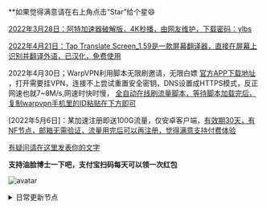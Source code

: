 **如果觉得满意请在右上角点击“Star”给个星😄

[2022年3月28日：阿特加速器破解版，4K秒播，由网友维护，下载密码：ylbs](https://ylbs.lanzoup.com/iVd8W0278smd)

[2022年4月21日：Tap Translate Screen_1.59是一款屏幕翻译器，直接在屏幕上识别并翻译外语，已汉化，免费使用](https://ylbs.lanzoul.com/iAWlJ03k1wgd)

2022年4月30日；WarpVPN利用脚本无限刷邀请，无限白嫖 [官方APP下载地址](https://1.1.1.1/) ，打开需要挂VPN，连接不上尝试重置安全密钥，DNS设置成HTTPS模式，反正网速也就7~8M/s,网速时快时慢， [全自动在线刷流量脚本，等待脚本加载完后，复制warpvpn手机里的ID粘贴在下方即可](https://replit.com/@aliilapro/warp)

[2022年5月6日]：某加速注册即送100G流量，仅安卓客户端，[有效期30天，有NF节点，邮箱无需验证，流量用完后可以再注册，觉得满意支持付费体验](https://az.400511.net/)

[有疑问请在这里发表你的文字](https://github.com/YoulianBoshi/lantern-vpn/discussions/103)


**支持油脸博士一下吧，支付宝扫码每天可以领一次红包**

![avatar](https://telegra.ph/file/2ff5d5da7a06f8fffc663.png)



<details><summary>日常更新节点</summary>
<p>

#### 点击一下即可全部复制

ss://Y2hhY2hhMjAtaWV0Zi1wb2x5MTMwNTp6aWRLbDJyY0xWQm0@92.38.184.228:55231
ss://YWVzLTI1Ni1nY206UmV4bkJnVTdFVjVBRHhH@198.57.27.225:7002
ss://YWVzLTI1Ni1nY206Y2RCSURWNDJEQ3duZklO@198.57.27.225:8118
ss://YWVzLTI1Ni1nY206UmV4bkJnVTdFVjVBRHhH@198.57.27.225:7001
ss://YWVzLTI1Ni1nY206S2l4THZLendqZWtHMDBybQ@198.57.27.225:5500
ss://YWVzLTI1Ni1nY206cEtFVzhKUEJ5VFZUTHRN@198.57.27.225:443
ss://YWVzLTI1Ni1jZmI6NDQxNTkzNDI5NQ@101.91.121.247:50004
ss://YWVzLTEyOC1jZmI6UWF6RWRjVGdiMTU5QCQq@180.163.62.91:10064
ss://YWVzLTEyOC1nY206ZGVzcGVyYWRvai5jb21fZnJlZV9wcm94eV9kMzlt@101.132.192.212:30003
vmess://ewogICJ2IjogMiwKICAicHMiOiAiIiwKICAiYWRkIjogImluZ3Jlc3MtaTIub25lYm94Ni5vcmciLAogICJwb3J0IjogMzgxMDQsCiAgImlkIjogIjc5Mzg2Njg1LTE2ZGEtMzI3Yy05ZTE0LWFhNmQ3MDJkODZiYyIsCiAgImFpZCI6IDEsCiAgIm5ldCI6ICJ3cyIsCiAgImhvc3QiOiAid3d3Lml2cG5wcm8ubmV0IiwKICAicGF0aCI6ICIvaGxzL2NjdHY1cGhkLm0zdTgiLAogICJ0eXBlIjogIiIsCiAgInRscyI6ICIiLAogICJzbmkiOiAiIiwKICAic2N5IjogImF1dG8iCn0=
ss://YWVzLTI1Ni1jZmI6OVh3WXlac0s4U056UUR0WQ@152.89.210.84:9059
ss://YWVzLTI1Ni1jZmI6VE4yWXFnaHhlRkRLWmZMVQ@152.89.210.84:9037
ssr://MTUyLjg5LjIxMC4xMDU6OTA4NDpvcmlnaW46YWVzLTI1Ni1jZmI6cGxhaW46WXpOT2RFaEtOWFZxVmpKMFIwUm1hZy8_b2Jmc3BhcmFtPSZwcm90b3BhcmFtPSZyZW1hcmtzPQ
ssr://MTUyLjg5LjIxMC4xMDU6OTA4ODpvcmlnaW46YWVzLTI1Ni1jZmI6cGxhaW46WmpodWNFdG5UbnBrYTNOek1ubDBiZy8_b2Jmc3BhcmFtPSZwcm90b3BhcmFtPSZyZW1hcmtzPQ
ss://YWVzLTI1Ni1jZmI6a1NQbXZ3ZEZ6R01NVzVwWQ@213.183.53.177:9007
ssr://MjEzLjE4My41My4xNzc6OTA2MDpvcmlnaW46YWVzLTI1Ni1jZmI6cGxhaW46ZFdWTVdGWnJkbWcwYUdOcmFFVnlVUS8_b2Jmc3BhcmFtPSZwcm90b3BhcmFtPSZyZW1hcmtzPQ
ssr://MjEzLjE4My41My4xNzc6OTAyMDpvcmlnaW46YWVzLTI1Ni1jZmI6cGxhaW46UWs1dFFWaFllRUZJV1hCVVVtUjZkUS8_b2Jmc3BhcmFtPSZwcm90b3BhcmFtPSZyZW1hcmtzPQ
ssr://MjEzLjE4My41My4xNzc6OTAxMTpvcmlnaW46YWVzLTI1Ni1jZmI6cGxhaW46VFROME1scEZVV05OUjFKWFFtcFNZUS8_b2Jmc3BhcmFtPSZwcm90b3BhcmFtPSZyZW1hcmtzPQ
ssr://MjEzLjE4My41My4xNzc6OTA0MTpvcmlnaW46YWVzLTI1Ni1jZmI6cGxhaW46VlRaeGJsbFNhR1o1UkcxdU9ITm5iZy8_b2Jmc3BhcmFtPSZwcm90b3BhcmFtPSZyZW1hcmtzPQ
ssr://MjEzLjE4My41My4xNzc6OTA3MDpvcmlnaW46YWVzLTI1Ni1jZmI6cGxhaW46WW1ZM2RqTXpORXRMUkZZeldVUm9TQS8_b2Jmc3BhcmFtPSZwcm90b3BhcmFtPSZyZW1hcmtzPQ
ssr://MjEzLjE4My41My4xNzc6OTA3MzpvcmlnaW46YWVzLTI1Ni1jZmI6cGxhaW46WkdGR1dXRm5jVVJrUW1SQk5sWlVXQS8_b2Jmc3BhcmFtPSZwcm90b3BhcmFtPSZyZW1hcmtzPQ
ssr://MjEzLjE4My41My4xNzc6OTA1MDpvcmlnaW46YWVzLTI1Ni1jZmI6cGxhaW46UmtjMVpHUk1jMDFRWWxZMVEzVjBSUS8_b2Jmc3BhcmFtPSZwcm90b3BhcmFtPSZyZW1hcmtzPQ
ssr://MjEzLjE4My41My4xNzc6OTAxODpvcmlnaW46YWVzLTI1Ni1jZmI6cGxhaW46WmtjeVlYSjBWVzFJWms1VU1tTllOdy8_b2Jmc3BhcmFtPSZwcm90b3BhcmFtPSZyZW1hcmtzPQ
ssr://MjEzLjE4My41My4xNzc6OTAyNjpvcmlnaW46YWVzLTI1Ni1jZmI6cGxhaW46VVZkRVJIWldSVGx1Y0U1MWNsRm1RUS8_b2Jmc3BhcmFtPSZwcm90b3BhcmFtPSZyZW1hcmtzPQ
ssr://MjEzLjE4My41My4xNzc6OTAxNDpvcmlnaW46YWVzLTI1Ni1jZmI6cGxhaW46UzI1S1IyRmtNMFp4VkhacWNXSmhXQS8_b2Jmc3BhcmFtPSZwcm90b3BhcmFtPSZyZW1hcmtzPQ
ssr://MjEzLjE4My41My4xNzc6OTAzMjpvcmlnaW46YWVzLTI1Ni1jZmI6cGxhaW46VlZkYVVXVk1VbGR1YTNGbmEzTmxjUS8_b2Jmc3BhcmFtPSZwcm90b3BhcmFtPSZyZW1hcmtzPQ
ssr://MjEzLjE4My41My4xNzc6OTAwNTpvcmlnaW46YWVzLTI1Ni1jZmI6cGxhaW46V2tWVU5UbE1SalpFZGtORE9FdFdkQS8_b2Jmc3BhcmFtPSZwcm90b3BhcmFtPSZyZW1hcmtzPQ
ssr://MjEzLjE4My41My4xNzc6OTAwMTpvcmlnaW46YWVzLTI1Ni1jZmI6cGxhaW46Vld0WVVuTllkbEkyWW5WRVRVY3lXUS8_b2Jmc3BhcmFtPSZwcm90b3BhcmFtPSZyZW1hcmtzPQ
ssr://MjEzLjE4My41My4xNzc6OTAzMTpvcmlnaW46YWVzLTI1Ni1jZmI6cGxhaW46UW5kalFWVmFhemhvVlVaQmEwUkhUZy8_b2Jmc3BhcmFtPSZwcm90b3BhcmFtPSZyZW1hcmtzPQ
ssr://MjEzLjE4My41My4xNzc6OTA4ODpvcmlnaW46YWVzLTI1Ni1jZmI6cGxhaW46WmpodWNFdG5UbnBrYTNOek1ubDBiZy8_b2Jmc3BhcmFtPSZwcm90b3BhcmFtPSZyZW1hcmtzPQ
ssr://MjEzLjE4My41My4xNzc6OTAzMzpvcmlnaW46YWVzLTI1Ni1jZmI6cGxhaW46VlZSS1FUVTNlWEJyTWxoTFVYQnViUS8_b2Jmc3BhcmFtPSZwcm90b3BhcmFtPSZyZW1hcmtzPQ
ssr://MjEzLjE4My41My4xNzc6OTA5NDpvcmlnaW46YWVzLTI1Ni1jZmI6cGxhaW46Y25CbllrNXVWVGx5UkVSVk5HRlhXZy8_b2Jmc3BhcmFtPSZwcm90b3BhcmFtPSZyZW1hcmtzPQ
ssr://MjEzLjE4My41My4xNzc6OTAzNzpvcmlnaW46YWVzLTI1Ni1jZmI6cGxhaW46VkU0eVdYRm5hSGhsUmtSTFdtWk1WUS8_b2Jmc3BhcmFtPSZwcm90b3BhcmFtPSZyZW1hcmtzPQ
ssr://MjEzLjE4My41My4xNzc6OTA0MjpvcmlnaW46YWVzLTI1Ni1jZmI6cGxhaW46VXpkTGQxVjFOM2xDZVRVNFV6TkhZUS8_b2Jmc3BhcmFtPSZwcm90b3BhcmFtPSZyZW1hcmtzPQ
ssr://MjEzLjE4My41My4xNzc6OTA5NzpvcmlnaW46YWVzLTI1Ni1jZmI6cGxhaW46VTI0MVFqZHFWSEZ5TnpaaFEwcFVPQS8_b2Jmc3BhcmFtPSZwcm90b3BhcmFtPSZyZW1hcmtzPQ
ssr://MjEzLjE4My41My4xNzc6OTA3OTpvcmlnaW46YWVzLTI1Ni1jZmI6cGxhaW46VkZCeFdEaGxaR2RpUVZWU1kwRk5ZZy8_b2Jmc3BhcmFtPSZwcm90b3BhcmFtPSZyZW1hcmtzPQ
ssr://MjEzLjE4My41My4xNzc6OTA0NjpvcmlnaW46YWVzLTI1Ni1jZmI6cGxhaW46VG5aVE9FNDBWbVk0Y1VGSFVGTkRUQS8_b2Jmc3BhcmFtPSZwcm90b3BhcmFtPSZyZW1hcmtzPQ
ssr://MjEzLjE4My41My4xNzc6OTA0MzpvcmlnaW46YWVzLTI1Ni1jZmI6cGxhaW46U0ZOYWRYbEtVV05YWlRoa2VFNWtSZy8_b2Jmc3BhcmFtPSZwcm90b3BhcmFtPSZyZW1hcmtzPQ
ssr://MjEzLjE4My41My4xNzc6OTA5MzpvcmlnaW46YWVzLTI1Ni1jZmI6cGxhaW46ZDJaTVF6SjVOM0o2V25sRGJYVjVkQS8_b2Jmc3BhcmFtPSZwcm90b3BhcmFtPSZyZW1hcmtzPQ
ssr://MjEzLjE4My41My4xNzc6OTA2NDpvcmlnaW46YWVzLTI1Ni1jZmI6cGxhaW46WTNBNGNGSlRWVUY1VEdoVVpsWlhTQS8_b2Jmc3BhcmFtPSZwcm90b3BhcmFtPSZyZW1hcmtzPQ
ss://YWVzLTI1Ni1jZmI6ZjhucEtnTnpka3NzMnl0bg@185.126.116.125:9088
trojan://cfaa1d87-16c9-45f2-8ca1-833badb6b790@ru.node.qchwnd.moe:44606/
vmess://ewogICJ2IjogMiwKICAicHMiOiAiIiwKICAiYWRkIjogInNnMDIueHFrai5jbG91ZCIsCiAgInBvcnQiOiAxNDE2LAogICJpZCI6ICI1MThmMjhmYy00ZDY2LTRiODktODFhMC0wZTQzYzRkN2Y3ZTMiLAogICJhaWQiOiAxLAogICJuZXQiOiAid3MiLAogICJob3N0IjogIiIsCiAgInBhdGgiOiAiLyIsCiAgInR5cGUiOiAiIiwKICAidGxzIjogIiIsCiAgInNuaSI6ICIiLAogICJzY3kiOiAiYXV0byIKfQ==
vmess://ewogICJ2IjogMiwKICAicHMiOiAiIiwKICAiYWRkIjogInNnMDUueHFrai5jbG91ZCIsCiAgInBvcnQiOiAxNDE2LAogICJpZCI6ICI1MThmMjhmYy00ZDY2LTRiODktODFhMC0wZTQzYzRkN2Y3ZTMiLAogICJhaWQiOiAxLAogICJuZXQiOiAid3MiLAogICJob3N0IjogIiIsCiAgInBhdGgiOiAiLyIsCiAgInR5cGUiOiAiIiwKICAidGxzIjogIiIsCiAgInNuaSI6ICIiLAogICJzY3kiOiAiYXV0byIKfQ==
ss://YWVzLTI1Ni1nY206ZmFCQW9ENTRrODdVSkc3@158.247.224.121:2376
ssr://dXMtYW0zMi01LmVxbm9kZS5uZXQ6ODA4MTpvcmlnaW46YWVzLTI1Ni1jZmI6dGxzMS4yX3RpY2tldF9hdXRoOldVWldjbGhhWjFKdi8_b2Jmc3BhcmFtPSZwcm90b3BhcmFtPSZyZW1hcmtzPQ
vmess://ewogICJ2IjogMiwKICAicHMiOiAiIiwKICAiYWRkIjogIjIwLjIwNS4xMjUuMjM2IiwKICAicG9ydCI6IDUwMDE5LAogICJpZCI6ICI5ZDdmYjQ5MC1mMTU5LTNiNTYtOGU4YS02MTRjNDVjMjk5ZDEiLAogICJhaWQiOiAyLAogICJuZXQiOiAidGNwIiwKICAiaG9zdCI6ICIiLAogICJwYXRoIjogIi8iLAogICJ0eXBlIjogIiIsCiAgInRscyI6ICIiLAogICJzbmkiOiAiIiwKICAic2N5IjogImF1dG8iCn0=
vmess://ewogICJ2IjogMiwKICAicHMiOiAiIiwKICAiYWRkIjogIjE3My44Mi4yNTEuMjQwIiwKICAicG9ydCI6IDIyMzMsCiAgImlkIjogIjFlMzg0N2U2LTc1NWEtNDk2NC05ODQ1LTRhYzUzZTM5YjIzYyIsCiAgImFpZCI6IDAsCiAgIm5ldCI6ICJ3cyIsCiAgImhvc3QiOiAiIiwKICAicGF0aCI6ICIvIiwKICAidHlwZSI6ICIiLAogICJ0bHMiOiAiIiwKICAic25pIjogIiIsCiAgInNjeSI6ICJhdXRvIgp9
vmess://ewogICJ2IjogMiwKICAicHMiOiAiIiwKICAiYWRkIjogIjIwLjI0Ljc3LjIwNCIsCiAgInBvcnQiOiA2MDAzMSwKICAiaWQiOiAiOWQ3ZmI0OTAtZjE1OS0zYjU2LThlOGEtNjE0YzQ1YzI5OWQxIiwKICAiYWlkIjogMiwKICAibmV0IjogIndzIiwKICAiaG9zdCI6ICIiLAogICJwYXRoIjogIi8iLAogICJ0eXBlIjogIiIsCiAgInRscyI6ICIiLAogICJzbmkiOiAiIiwKICAic2N5IjogImF1dG8iCn0=
vmess://ewogICJ2IjogMiwKICAicHMiOiAiIiwKICAiYWRkIjogInVzMDUueHFrai5jbG91ZCIsCiAgInBvcnQiOiAxMTE1LAogICJpZCI6ICIwMmZiNzljYy1kMGQ0LTQ0MjktOGEyZC1hYmNlMzc0Njg1NWUiLAogICJhaWQiOiAxLAogICJuZXQiOiAid3MiLAogICJob3N0IjogInVzMDUueHFrai5jbG91ZCIsCiAgInBhdGgiOiAiLyIsCiAgInR5cGUiOiAiIiwKICAidGxzIjogIiIsCiAgInNuaSI6ICIiLAogICJzY3kiOiAiYXV0byIKfQ==
vmess://ewogICJ2IjogMiwKICAicHMiOiAiIiwKICAiYWRkIjogImZyLWRpcmVjdC1jZG4ubm9kZTAwMS54eXoiLAogICJwb3J0IjogMjA4NiwKICAiaWQiOiAiYTFmM2U4NjctOGY4ZC0zNzYzLWJiODAtMjFkYTU2MWU2NzE0IiwKICAiYWlkIjogMCwKICAibmV0IjogIndzIiwKICAiaG9zdCI6ICIvdC5tZS9tZW5nZ2U4ODg4ODg4OCIsCiAgInBhdGgiOiAiL21nIiwKICAidHlwZSI6ICIiLAogICJ0bHMiOiAiIiwKICAic25pIjogIiIsCiAgInNjeSI6ICJhdXRvIgp9
ss://YWVzLTI1Ni1nY206WEtGS2wyclVMaklwNzQ@198.57.27.225:8009#%20%7C%201.34Mb
ss://YWVzLTEyOC1jZmI6UWF6RWRjVGdiMTU5QCQq@14.29.124.168:25231#%20%7C%206.13Mb
ss://YWVzLTEyOC1jZmI6UWF6RWRjVGdiMTU5QCQq@14.29.124.168:25271#%20%7C%206.24Mb
ss://YWVzLTEyOC1jZmI6UWF6RWRjVGdiMTU5QCQq@14.29.124.168:25238#%20%7C11.21Mb
ss://YWVzLTEyOC1jZmI6UWF6RWRjVGdiMTU5QCQq@14.29.124.168:25217#%20%7C%202.55Mb
ss://YWVzLTEyOC1jZmI6UWF6RWRjVGdiMTU5QCQq@14.29.124.168:25220#%20%7C%207.16Mb
ss://YWVzLTEyOC1jZmI6UWF6RWRjVGdiMTU5QCQq@14.29.124.168:25259#%20%7C%204.43Mb
ss://YWVzLTEyOC1jZmI6UWF6RWRjVGdiMTU5QCQq@14.29.124.168:25266#%20%7C10.83Mb
ss://YWVzLTEyOC1nY206ZGVzcGVyYWRvai5jb21fZnJlZV9wcm94eV9kMzlt@101.132.192.212:30003#%F0%9F%87%A8%F0%9F%87%B3CN_181%F0%9F%87%A8%F0%9F%87%B3CN_189
ss://YWVzLTEyOC1jZmI6UWF6RWRjVGdiMTU5QCQq@14.29.124.168:25283#%20%7C%203.21Mb
ss://YWVzLTEyOC1jZmI6UWF6RWRjVGdiMTU5QCQq@14.29.124.168:25296#%20%7C%200.78Mb
ss://YWVzLTEyOC1jZmI6UWF6RWRjVGdiMTU5QCQq@14.29.124.168:25279#%20%7C%207.31Mb
ss://YWVzLTI1Ni1jZmI6NDQxNTkzNDI5NQ@101.91.121.247:50004#%20%7C%203.24Mb
ss://YWVzLTEyOC1jZmI6UWF6RWRjVGdiMTU5QCQq@14.29.124.168:25267#%20%7C%207.10Mb
ss://YWVzLTEyOC1jZmI6UWF6RWRjVGdiMTU5QCQq@14.29.124.168:25235#%20%7C12.20Mb
ss://YWVzLTEyOC1nY206ZGVzcGVyYWRvai5jb21fZnJlZV9wcm94eV9kMzlt@music.desperadoj.com:30003#%F0%9F%87%A8%F0%9F%87%B3CN_184%F0%9F%87%A8%F0%9F%87%B3CN_196
ss://YWVzLTEyOC1jZmI6UWF6RWRjVGdiMTU5QCQq@14.29.124.168:25294#%20%7C%208.65Mb
ss://YWVzLTEyOC1jZmI6UWF6RWRjVGdiMTU5QCQq@14.29.124.168:25230#%20%7C%203.70Mb
ss://YWVzLTEyOC1jZmI6UWF6RWRjVGdiMTU5QCQq@14.29.124.168:25247#%20%7C%206.78Mb
ss://YWVzLTEyOC1jZmI6UWF6RWRjVGdiMTU5QCQq@14.29.124.168:25219#%20%7C%208.25Mb
ss://YWVzLTEyOC1jZmI6UWF6RWRjVGdiMTU5QCQq@180.163.62.91:10065#Relay_Relay_%F0%9F%87%A8%F0%9F%87%B3CN-%F0%9F%87%B0%F0%9F%87%B7KR_195%20%7C%202.26Mb
ss://YWVzLTI1Ni1jZmI6WnBORERLUnU5TWFnTnZhZg@152.89.210.84:9015#%20%7C%203.41Mb
ss://YWVzLTI1Ni1jZmI6ZGFGWWFncURkQmRBNlZUWA@152.89.210.105:9073#%F0%9F%87%AC%F0%9F%87%A7GB_279%20%7C%203.57Mb
ss://YWVzLTI1Ni1jZmI6OVh3WXlac0s4U056UUR0WQ@152.89.210.84:9059#%20%7C%205.43Mb
ss://YWVzLTI1Ni1jZmI6ck5CZk51dUFORkNBazdLQg@152.89.210.105:9056#%F0%9F%87%AC%F0%9F%87%A7GB_283%20%7C%208.84Mb
ss://YWVzLTI1Ni1jZmI6YzNOdEhKNXVqVjJ0R0Rmag@185.167.117.171:9084#%F0%9F%87%AC%F0%9F%87%A7GB_299%20%7C%200.91Mb
ss://YWVzLTI1Ni1jZmI6YTNHRll0MzZTbTgyVnlzOQ@185.167.117.171:9000#%20%7C%202.48Mb
ss://YWVzLTI1Ni1jZmI6QmVqclF2dHU5c3FVZU51Wg@152.89.210.84:9024#%20%7C%209.97Mb
trojan://cfaa1d87-16c9-45f2-8ca1-833badb6b790@hkbn.henyo.us:44614/#Relay_Relay_%20%7C%203.08Mb
ss://YWVzLTI1Ni1jZmI6eTlWVVJ5TnpKV05SWUVHUQ@213.183.53.177:9008#%20%7C%200.62Mb
ss://YWVzLTI1Ni1jZmI6VE4yWXFnaHhlRkRLWmZMVQ@213.183.53.177:9037#%20%7C%200.18Mb
ss://YWVzLTI1Ni1jZmI6cnBnYk5uVTlyRERVNGFXWg@213.183.53.177:9094#%20%7C%200.09Mb
ss://YWVzLTI1Ni1jZmI6YmY3djMzNEtLRFYzWURoSA@213.183.53.177:9070#%20%7C%200.64Mb
ss://YWVzLTI1Ni1jZmI6QndjQVVaazhoVUZBa0RHTg@213.183.53.177:9031#%20%7C%203.60Mb
ss://YWVzLTI1Ni1jZmI6a1NQbXZ3ZEZ6R01NVzVwWQ@213.183.53.177:9007#%20%7C%200.11Mb
ss://YWVzLTI1Ni1jZmI6S25KR2FkM0ZxVHZqcWJhWA@213.183.53.177:9014#%20%7C%200.12Mb
ss://YWVzLTI1Ni1jZmI6ZjhucEtnTnpka3NzMnl0bg@213.183.53.177:9088#%20%7C%200.07Mb
ss://YWVzLTI1Ni1jZmI6TnZTOE40VmY4cUFHUFNDTA@213.183.53.177:9046#%20%7C%200.53Mb
ss://YWVzLTI1Ni1jZmI6VVdaUWVMUldua3Fna3NlcQ@213.183.53.177:9032#%20%7C%200.16Mb
ss://YWVzLTI1Ni1jZmI6ZGFGWWFncURkQmRBNlZUWA@213.183.53.177:9073#%20%7C%200.61Mb
ss://YWVzLTI1Ni1jZmI6RVhOM1MzZVFwakU3RUp1OA@213.183.53.177:9027#%20%7C%200.66Mb
ss://YWVzLTI1Ni1jZmI6VWtYUnNYdlI2YnVETUcyWQ@213.183.53.177:9001#%20%7C%200.24Mb
ss://YWVzLTI1Ni1jZmI6Qk5tQVhYeEFIWXBUUmR6dQ@213.183.53.177:9020#%F0%9F%87%B1%F0%9F%87%B9LT_372%20%7C%204.67Mb
ss://YWVzLTI1Ni1jZmI6ZkcyYXJ0VW1IZk5UMmNYNw@213.183.53.177:9018#%20%7C%200.26Mb
ss://YWVzLTI1Ni1jZmI6ZjYzZ2c4RXJ1RG5Vcm16NA@213.183.53.177:9010#%20%7C%200.15Mb
ssr://MjEzLjE4My41My4xNzc6OTA3OTpvcmlnaW46YWVzLTI1Ni1jZmI6cGxhaW46VkZCeFdEaGxaR2RpUVZWU1kwRk5ZZy8_b2Jmc3BhcmFtPSZwcm90b3BhcmFtPSZyZW1hcmtzPUlId2dNQzQyTmsxaUlDZ3hLUQ
ssr://MjEzLjE4My41My4xNzc6OTA1MzpvcmlnaW46YWVzLTI1Ni1jZmI6cGxhaW46VTBKTk4xSTRPRE5xUW0xdWNXVTJRdy8_b2Jmc3BhcmFtPSZwcm90b3BhcmFtPSZyZW1hcmtzPUlId2dNaTR5TmsxaQ
ss://Y2hhY2hhMjAtaWV0Zi1wb2x5MTMwNTp6aWRLbDJyY0xWQm0@92.38.184.228:55231#%20%7C%202.99Mb
ss://YWVzLTI1Ni1jZmI6ZTZjMWNmNTEzNzVjNDA3ZDkyZDExMDg4MWE4MjVhY2I@157.230.41.220:29596#%20%7C%209.44Mb
ss://YWVzLTI1Ni1nY206WTZSOXBBdHZ4eHptR0M@172.99.190.35:5001#%20%7C16.90Mb
ss://YWVzLTI1Ni1nY206ZzVNZUQ2RnQzQ1dsSklk@172.99.190.35:5004#%20%7C13.17Mb
ss://YWVzLTI1Ni1nY206VEV6amZBWXEySWp0dW9T@172.99.190.35:6679#%20%7C22.06Mb
ss://YWVzLTI1Ni1nY206WTZSOXBBdHZ4eHptR0M@172.99.190.35:3306#%20%7C16.73Mb
ss://YWVzLTI1Ni1nY206S2l4THZLendqZWtHMDBybQ@172.99.190.35:5500#%20%7C%209.23Mb
ss://YWVzLTI1Ni1nY206ZTRGQ1dyZ3BramkzUVk@172.99.190.35:9101#%20%7C27.39Mb
ss://YWVzLTI1Ni1nY206WTZSOXBBdHZ4eHptR0M@172.99.190.35:5601#%20%7C10.65Mb
ss://YWVzLTI1Ni1nY206WTZSOXBBdHZ4eHptR0M@172.99.190.35:5600#%20%7C12.55Mb
ss://YWVzLTI1Ni1nY206WTZSOXBBdHZ4eHptR0M@172.99.190.35:8888#%20%7C24.33Mb
ss://YWVzLTI1Ni1nY206VEV6amZBWXEySWp0dW9T@172.99.190.35:6697#%20%7C18.70Mb
ss://YWVzLTI1Ni1nY206WTZSOXBBdHZ4eHptR0M@172.99.190.35:5000#%20%7C29.75Mb%20%281%29
ss://YWVzLTI1Ni1nY206cEtFVzhKUEJ5VFZUTHRN@172.99.190.35:443#%20%7C27.97Mb
ss://YWVzLTI1Ni1jZmI6YTQwZmY3OTdkYjVjNGI5NDhjZmU1YTUyMzRhMGU3NGM@167.172.135.97:25453#%20%7C10.92Mb
trojan://c19d1432-8b3e-4818-8837-3d160cf65908@jgwdb2.gaox.ml:443/#Relay_%F0%9F%87%BA%F0%9F%87%B8US-%F0%9F%87%BA%F0%9F%87%B8US_1505%20%7C20.63Mb
trojan://081a4198-d664-4bc5-a7c6-e35982da964b@jgwhdlb4.gaox.ml:443/#Relay_%F0%9F%87%BA%F0%9F%87%B8US-%F0%9F%87%BA%F0%9F%87%B8US_1508%20%7C11.65Mb
trojan://54080134-2cba-4535-8599-95650bd9aa54@jgwhdlb2.gaox.ml:443/#Relay_Relay_%20%7C%205.23Mb
trojan://e5d46365e25e31d94279c2bcf93390a2@usa-sr-106.mitoption.com:443/#Relay_Relay_%20%7C20.23Mb
ss://YWVzLTI1Ni1nY206S2l4THZLendqZWtHMDBybQ@134.195.196.205:5500#%20%7C%209.74Mb
ss://YWVzLTI1Ni1nY206ZzVNZUQ2RnQzQ1dsSklk@134.195.196.205:5004#%20%7C%206.78Mb%20%281%29
ss://YWVzLTI1Ni1nY206cEtFVzhKUEJ5VFZUTHRN@134.195.196.205:443#%20%7C11.25Mb
ss://YWVzLTI1Ni1nY206WTZSOXBBdHZ4eHptR0M@134.195.196.205:5601#%20%7C%208.69Mb%20%281%29
ss://YWVzLTI1Ni1nY206ekROVmVkUkZQUWV4Rzl2@134.195.196.205:6379#%20%7C%209.17Mb
